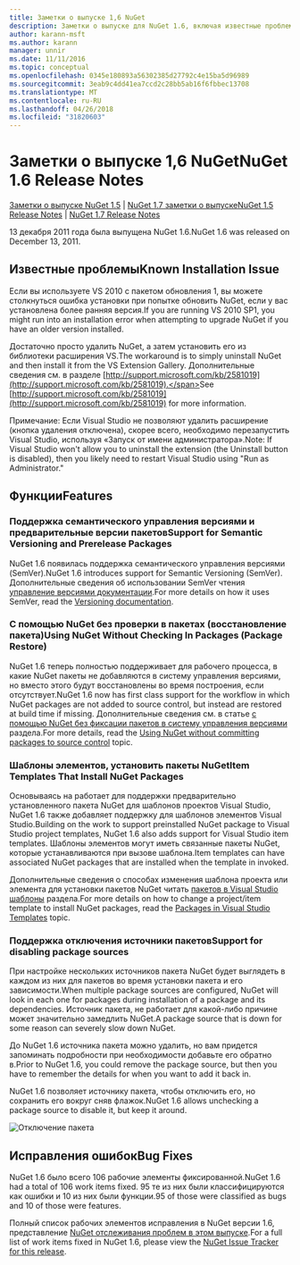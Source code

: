 ```yaml
---
title: Заметки о выпуске 1,6 NuGet
description: Заметки о выпуске для NuGet 1.6, включая известные проблемы, исправленные ошибки, добавленные функции и DCR.
author: karann-msft
ms.author: karann
manager: unnir
ms.date: 11/11/2016
ms.topic: conceptual
ms.openlocfilehash: 0345e180893a56302385d27792c4e15ba5d96989
ms.sourcegitcommit: 3eab9c4dd41ea7ccd2c28bb5ab16f6fbbec13708
ms.translationtype: MT
ms.contentlocale: ru-RU
ms.lasthandoff: 04/26/2018
ms.locfileid: "31820603"
---
```

 # <a name="nuget-16-release-notes"></a><span data-ttu-id="ef5b5-103">Заметки о выпуске 1,6 NuGet</span><span class="sxs-lookup"><span data-stu-id="ef5b5-103">NuGet 1.6 Release Notes</span></span>

<span data-ttu-id="ef5b5-104">[Заметки о выпуске NuGet 1.5](../release-notes/nuget-1.5.md) | [NuGet 1.7 заметки о выпуске](../release-notes/nuget-1.7.md)</span><span class="sxs-lookup"><span data-stu-id="ef5b5-104">[NuGet 1.5 Release Notes](../release-notes/nuget-1.5.md) | [NuGet 1.7 Release Notes](../release-notes/nuget-1.7.md)</span></span>

<span data-ttu-id="ef5b5-105">13 декабря 2011 года была выпущена NuGet 1.6.</span><span class="sxs-lookup"><span data-stu-id="ef5b5-105">NuGet 1.6 was released on December 13, 2011.</span></span>

## <a name="known-installation-issue"></a><span data-ttu-id="ef5b5-106">Известные проблемы</span><span class="sxs-lookup"><span data-stu-id="ef5b5-106">Known Installation Issue</span></span>
<span data-ttu-id="ef5b5-107">Если вы используете VS 2010 с пакетом обновления 1, вы можете столкнуться ошибка установки при попытке обновить NuGet, если у вас установлена более ранняя версия.</span><span class="sxs-lookup"><span data-stu-id="ef5b5-107">If you are running VS 2010 SP1, you might run into an installation error when attempting to upgrade NuGet if you have an older version installed.</span></span>

<span data-ttu-id="ef5b5-108">Достаточно просто удалить NuGet, а затем установить его из библиотеки расширения VS.</span><span class="sxs-lookup"><span data-stu-id="ef5b5-108">The workaround is to simply uninstall NuGet and then install it from the VS Extension Gallery.</span></span>  <span data-ttu-id="ef5b5-109">Дополнительные сведения см. в разделе [http://support.microsoft.com/kb/2581019](http://support.microsoft.com/kb/2581019).</span><span class="sxs-lookup"><span data-stu-id="ef5b5-109">See [http://support.microsoft.com/kb/2581019](http://support.microsoft.com/kb/2581019) for more information.</span></span>

<span data-ttu-id="ef5b5-110">Примечание: Если Visual Studio не позволяют удалить расширение (кнопка удаления отключена), скорее всего, необходимо перезапустить Visual Studio, используя «Запуск от имени администратора».</span><span class="sxs-lookup"><span data-stu-id="ef5b5-110">Note: If Visual Studio won't allow you to uninstall the extension (the Uninstall button is disabled), then you likely need to restart Visual Studio using "Run as Administrator."</span></span>

## <a name="features"></a><span data-ttu-id="ef5b5-111">Функции</span><span class="sxs-lookup"><span data-stu-id="ef5b5-111">Features</span></span>

### <a name="support-for-semantic-versioning-and-prerelease-packages"></a><span data-ttu-id="ef5b5-112">Поддержка семантического управления версиями и предварительные версии пакетов</span><span class="sxs-lookup"><span data-stu-id="ef5b5-112">Support for Semantic Versioning and Prerelease Packages</span></span>
<span data-ttu-id="ef5b5-113">NuGet 1.6 появилась поддержка семантического управления версиями (SemVer).</span><span class="sxs-lookup"><span data-stu-id="ef5b5-113">NuGet 1.6 introduces support for Semantic Versioning (SemVer).</span></span> <span data-ttu-id="ef5b5-114">Дополнительные сведения об использовании SemVer чтения [управление версиями документации](../create-packages/prerelease-packages.md).</span><span class="sxs-lookup"><span data-stu-id="ef5b5-114">For more details on how it uses SemVer, read the [Versioning documentation](../create-packages/prerelease-packages.md).</span></span>

### <a name="using-nuget-without-checking-in-packages-package-restore"></a><span data-ttu-id="ef5b5-115">С помощью NuGet без проверки в пакетах (восстановление пакета)</span><span class="sxs-lookup"><span data-stu-id="ef5b5-115">Using NuGet Without Checking In Packages (Package Restore)</span></span>
<span data-ttu-id="ef5b5-116">NuGet 1.6 теперь полностью поддерживает для рабочего процесса, в какие NuGet пакеты не добавляются в систему управления версиями, но вместо этого будут восстановлены во время построения, если отсутствует.</span><span class="sxs-lookup"><span data-stu-id="ef5b5-116">NuGet 1.6 now has first class support for the workflow in which NuGet packages are not added to source control, but instead are restored at build time if missing.</span></span> <span data-ttu-id="ef5b5-117">Дополнительные сведения см. в статье [с помощью NuGet без фиксации пакетов в систему управления версиями](../consume-packages/packages-and-source-control.md) раздела.</span><span class="sxs-lookup"><span data-stu-id="ef5b5-117">For more details, read the [Using NuGet without committing packages to source control](../consume-packages/packages-and-source-control.md) topic.</span></span>

### <a name="item-templates-that-install-nuget-packages"></a><span data-ttu-id="ef5b5-118">Шаблоны элементов, установить пакеты NuGet</span><span class="sxs-lookup"><span data-stu-id="ef5b5-118">Item Templates That Install NuGet Packages</span></span>
<span data-ttu-id="ef5b5-119">Основываясь на работает для поддержки предварительно установленного пакета NuGet для шаблонов проектов Visual Studio, NuGet 1.6 также добавляет поддержку для шаблонов элементов Visual Studio.</span><span class="sxs-lookup"><span data-stu-id="ef5b5-119">Building on the work to support preinstalled NuGet package to Visual Studio project templates, NuGet 1.6 also adds support for Visual Studio item templates.</span></span> <span data-ttu-id="ef5b5-120">Шаблоны элементов могут иметь связанные пакеты NuGet, которые устанавливаются при вызове шаблона.</span><span class="sxs-lookup"><span data-stu-id="ef5b5-120">Item templates can have associated NuGet packages that are installed when the template in invoked.</span></span>

<span data-ttu-id="ef5b5-121">Дополнительные сведения о способах изменения шаблона проекта или элемента для установки пакетов NuGet читать [пакетов в Visual Studio шаблоны](../visual-studio-extensibility/visual-studio-templates.md) раздела.</span><span class="sxs-lookup"><span data-stu-id="ef5b5-121">For more details on how to change a project/item template to install NuGet packages, read the [Packages in Visual Studio Templates](../visual-studio-extensibility/visual-studio-templates.md) topic.</span></span>

### <a name="support-for-disabling-package-sources"></a><span data-ttu-id="ef5b5-122">Поддержка отключения источники пакетов</span><span class="sxs-lookup"><span data-stu-id="ef5b5-122">Support for disabling package sources</span></span>
<span data-ttu-id="ef5b5-123">При настройке нескольких источников пакета NuGet будет выглядеть в каждом из них для пакетов во время установки пакета и его зависимости.</span><span class="sxs-lookup"><span data-stu-id="ef5b5-123">When multiple package sources are configured, NuGet will look in each one for packages during installation of a package and its dependencies.</span></span> <span data-ttu-id="ef5b5-124">Источник пакета, не работает для какой-либо причине может значительно замедлить NuGet.</span><span class="sxs-lookup"><span data-stu-id="ef5b5-124">A package source that is down for some reason can severely slow down NuGet.</span></span>

<span data-ttu-id="ef5b5-125">До NuGet 1.6 источника пакета можно удалить, но вам придется запоминать подробности при необходимости добавьте его обратно в.</span><span class="sxs-lookup"><span data-stu-id="ef5b5-125">Prior to NuGet 1.6, you could remove the package source, but then you have to remember the details for when you want to add it back in.</span></span>

<span data-ttu-id="ef5b5-126">NuGet 1.6 позволяет источнику пакета, чтобы отключить его, но сохранить его вокруг сняв флажок.</span><span class="sxs-lookup"><span data-stu-id="ef5b5-126">NuGet 1.6 allows unchecking a package source to disable it, but keep it around.</span></span>

![Отключение пакета](./media/package-source-with-disabled-source.png)

## <a name="bug-fixes"></a><span data-ttu-id="ef5b5-128">Исправления ошибок</span><span class="sxs-lookup"><span data-stu-id="ef5b5-128">Bug Fixes</span></span>
<span data-ttu-id="ef5b5-129">NuGet 1.6 было всего 106 рабочие элементы фиксированной.</span><span class="sxs-lookup"><span data-stu-id="ef5b5-129">NuGet 1.6 had a total of 106 work items fixed.</span></span> <span data-ttu-id="ef5b5-130">95 те из них были классифицируются как ошибки и 10 из них были функции.</span><span class="sxs-lookup"><span data-stu-id="ef5b5-130">95 of those were classified as bugs and 10 of those were features.</span></span>

<span data-ttu-id="ef5b5-131">Полный список рабочих элементов исправления в NuGet версии 1.6, представление [NuGet отслеживания проблем в этом выпуске](http://nuget.codeplex.com/workitem/list/advanced?keyword=&status=Closed&type=All&priority=All&release=NuGet%201.6&assignedTo=All&component=All&sortField=Votes&sortDirection=Descending&page=0).</span><span class="sxs-lookup"><span data-stu-id="ef5b5-131">For a full list of work items fixed in NuGet 1.6, please view the [NuGet Issue Tracker for this release](http://nuget.codeplex.com/workitem/list/advanced?keyword=&status=Closed&type=All&priority=All&release=NuGet%201.6&assignedTo=All&component=All&sortField=Votes&sortDirection=Descending&page=0).</span></span>
